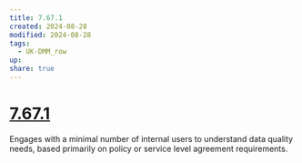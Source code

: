 ```yaml
---
title: 7.67.1
created: 2024-08-28
modified: 2024-08-28
tags:
  - UK-DMM_row
up: 
share: true
---
```

# [7.67.1](7.67.1.md)

Engages with a minimal number of internal users to understand data quality needs, based primarily on policy or service level agreement requirements.
